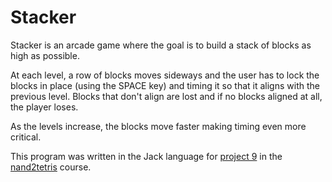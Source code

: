 # Stacker
Stacker is an arcade game where the goal is to build a stack of blocks as high as possible.

At each level, a row of blocks moves sideways and the user has to lock the blocks in place (using the SPACE key) and timing it so that it aligns with the previous level. Blocks that don't align are lost and if no blocks aligned at all, the player loses.

As the levels increase, the blocks move faster making timing even more critical.

This program was written in the Jack language for [project 9](http://nand2tetris.org/09.php) in the [nand2tetris](http://nand2tetris.org/) course.

